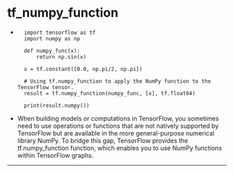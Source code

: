 # tf_numpy_function

- ```
    import tensorflow as tf
    import numpy as np

    def numpy_func(x):
        return np.sin(x)

    x = tf.constant([0.0, np.pi/2, np.pi])

    # Using tf.numpy_function to apply the NumPy function to the TensorFlow tensor.
    result = tf.numpy_function(numpy_func, [x], tf.float64)

    print(result.numpy())
  ```

- When building models or computations in TensorFlow, you sometimes need to use operations or functions that are not natively supported by TensorFlow but are available in the more general-purpose numerical library NumPy. To bridge this gap, TensorFlow provides the tf.numpy_function function, which enables you to use NumPy functions within TensorFlow graphs.

---

